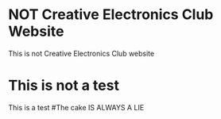 # NOT Creative Electronics Club Website
This is not Creative Electronics Club website
# This is not a test
This is a test
#The cake
IS ALWAYS A LIE
